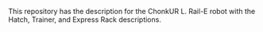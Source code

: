 This repository has the description for the ChonkUR L. Rail-E robot with the Hatch, Trainer, and Express Rack descriptions.